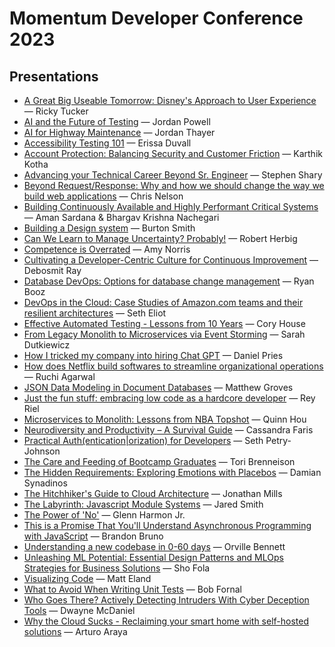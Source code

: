 # Momentum Developer Conference 2023

## Presentations

- [A Great Big Useable Tomorrow: Disney's Approach to User Experience](./tucker-a-great-big-useable-tomorrow-disneys-approach-to-user-experience) &mdash; Ricky Tucker
- [AI and the Future of Testing](./powell-ai-and-the-future-of-testing) &mdash; Jordan Powell
- [AI for Highway Maintenance](./thayer-ai-for-highway-maintenance) &mdash; Jordan Thayer
- [Accessibility Testing 101](./duvall-accessibility-testing-101) &mdash; Erissa Duvall
- [Account Protection: Balancing Security and Customer Friction](./kotha-account-protection-balancing-security-and-customer-friction) &mdash; Karthik Kotha
- [Advancing your Technical Career Beyond Sr. Engineer](./shary-advancing-your-technical-career-beyond-sr-engineer) &mdash; Stephen Shary
- [Beyond Request/Response: Why and how we should change the way we build web applications](./nelson-beyond-request-response-why-and-how-we-should-change-the-way-we-build-web-applications) &mdash; Chris Nelson
- [Building Continuously Available and Highly Performant Critical Systems](./sardana-building-continuously-available-and-highly-performant-critical-systems) &mdash; Aman Sardana & Bhargav Krishna Nachegari
- [Building a Design system](./smith-building-a-design-system) &mdash; Burton Smith
- [Can We Learn to Manage Uncertainty? Probably!](./herbig-can-we-learn-to-manage-uncertainty-probably) &mdash; Robert Herbig
- [Competence is Overrated](./norris-competence-is-overrated) &mdash; Amy Norris
- [Cultivating a Developer-Centric Culture for Continuous Improvement](./ray-cultivating-a-developer-centric-culture-for-continuous-improvement) &mdash; Debosmit Ray
- [Database DevOps: Options for database change management](./booz-database-dev-ops-options-for-database-change-management) &mdash; Ryan Booz
- [DevOps in the Cloud: Case Studies of Amazon.com teams and their resilient architectures](./eliot-dev-ops-in-the-cloud-case-studies-of-amazon-com-teams-and-their-resilient-architectures) &mdash; Seth Eliot
- [Effective Automated Testing - Lessons from 10 Years](./house-effective-automated-testing-lessons-from-10-years) &mdash; Cory House
- [From Legacy Monolith to Microservices via Event Storming](./dutkiewicz-from-legacy-monolith-to-microservices-via-event-storming) &mdash; Sarah Dutkiewicz
- [How I tricked my company into hiring Chat GPT](./pries-how-i-tricked-my-company-into-hiring-chat-gpt) &mdash; Daniel Pries
- [How does Netflix build softwares to streamline organizational operations](./agarwal-how-does-netflix-build-softwares-to-streamline-organizational-operations) &mdash; Ruchi Agarwal
- [JSON Data Modeling in Document Databases](./groves-json-data-modeling-in-document-databases) &mdash; Matthew Groves
- [Just the fun stuff: embracing low code as a hardcore developer](./riel-just-the-fun-stuff-embracing-low-code-as-a-hardcore-developer) &mdash; Rey Riel
- [Microservices to Monolith: Lessons from NBA Topshot](./hou-microservices-to-monolith-lessons-from-nba-topshot) &mdash; Quinn Hou
- [Neurodiversity and Productivity – A Survival Guide](./faris-neurodiversity-and-productivity-a-survival-guide) &mdash; Cassandra Faris
- [Practical Auth(entication|orization) for Developers](./petry-johnson-practical-auth-entication-orization-for-developers) &mdash; Seth Petry-Johnson
- [The Care and Feeding of Bootcamp Graduates](./brenneison-the-care-and-feeding-of-bootcamp-graduates) &mdash; Tori Brenneison
- [The Hidden Requirements: Exploring Emotions with Placebos](./synadinos-the-hidden-requirements-exploring-emotions-with-placebos) &mdash; Damian Synadinos
- [The Hitchhiker's Guide to Cloud Architecture](./mills-the-hitchhikers-guide-to-cloud-architecture) &mdash; Jonathan Mills
- [The Labyrinth: Javascript Module Systems](./smith-the-labyrinth-javascript-module-systems) &mdash; Jared Smith
- [The Power of 'No'](./harmon-jr-the-power-of-no) &mdash; Glenn Harmon Jr.
- [This is a Promise That You'll Understand Asynchronous Programming with JavaScript](./bruno-this-is-a-promise-that-youll-understand-asynchronous-programming-with-java-script) &mdash; Brandon Bruno
- [Understanding a new codebase in 0-60 days](./bennett-understanding-a-new-codebase-in-0-60-days) &mdash; Orville Bennett
- [Unleashing ML Potential: Essential Design Patterns and MLOps Strategies for Business Solutions](./fola-unleashing-ml-potential-essential-design-patterns-and-ml-ops-strategies-for-business-solutions) &mdash; Sho Fola
- [Visualizing Code](./eland-visualizing-code) &mdash; Matt Eland
- [What to Avoid When Writing Unit Tests](./fornal-what-to-avoid-when-writing-unit-tests) &mdash; Bob Fornal
- [Who Goes There? Actively Detecting Intruders With Cyber Deception Tools](./mc-daniel-who-goes-there-actively-detecting-intruders-with-cyber-deception-tools) &mdash; Dwayne McDaniel
- [Why the Cloud Sucks - Reclaiming your smart home with self-hosted solutions](./araya-why-the-cloud-sucks-reclaiming-your-smart-home-with-self-hosted-solutions) &mdash; Arturo Araya
